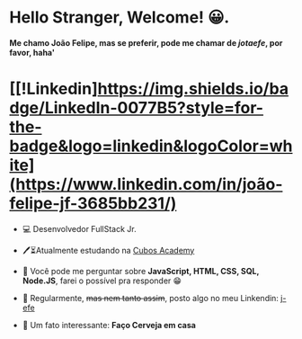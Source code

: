 # Hello Stranger, Welcome! 😀.

#### Me chamo João Felipe, mas se preferir, pode me chamar de *jotaefe*,  por favor, haha'

# [[!Linkedin]https://img.shields.io/badge/LinkedIn-0077B5?style=for-the-badge&logo=linkedin&logoColor=white](https://www.linkedin.com/in/joão-felipe-jf-3685bb231/)

- 💻 Desenvolvedor FullStack Jr.

- 🖊⏳Atualmente estudando na [Cubos Academy](https://github.com/cubos-academy)

- 💬 Você pode me perguntar sobre **JavaScript, HTML, CSS, SQL, Node.JS**, farei o possível pra responder 😁

- 📌 Regularmente, ~~mas nem tanto assim~~, posto algo no meu Linkendin: [j-efe](https://www.linkedin.com/in/joão-felipe-jf-3685bb231/)

- 👀 Um fato interessante: **Faço Cerveja em casa**

